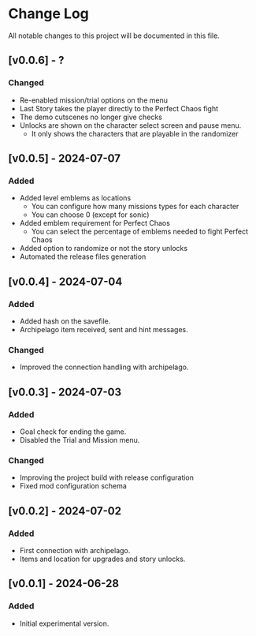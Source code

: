 # Change Log

All notable changes to this project will be documented in this file.

## [v0.0.6] - ?

### Changed
- Re-enabled mission/trial options on the menu
- Last Story takes the player directly to the Perfect Chaos fight
- The demo cutscenes no longer give checks
- Unlocks are shown on the character select screen and pause menu.
  - It only shows the characters that are playable in the randomizer

## [v0.0.5] - 2024-07-07

### Added

- Added level emblems as locations
    - You can configure how many missions types for each character
    - You can choose 0 (except for sonic)
- Added emblem requirement for Perfect Chaos
    - You can select the percentage of emblems needed to fight Perfect Chaos
- Added option to randomize or not the story unlocks
- Automated the release files generation

## [v0.0.4] - 2024-07-04

### Added

- Added hash on the savefile.
- Archipelago item received, sent and hint messages.

### Changed

- Improved the connection handling with archipelago.

## [v0.0.3] - 2024-07-03

### Added

- Goal check for ending the game.
- Disabled the Trial and Mission menu.

### Changed

- Improving the project build with release configuration
- Fixed mod configuration schema

## [v0.0.2] - 2024-07-02

### Added

- First connection with archipelago.
- Items and location for upgrades and story unlocks.

## [v0.0.1] - 2024-06-28

### Added

- Initial experimental version.



